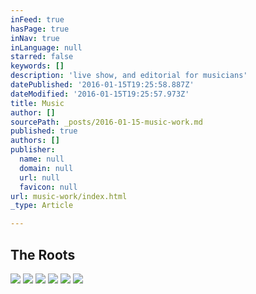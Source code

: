 ```yaml
---
inFeed: true
hasPage: true
inNav: true
inLanguage: null
starred: false
keywords: []
description: 'live show, and editorial for musicians'
datePublished: '2016-01-15T19:25:58.887Z'
dateModified: '2016-01-15T19:25:57.973Z'
title: Music
author: []
sourcePath: _posts/2016-01-15-music-work.md
published: true
authors: []
publisher:
  name: null
  domain: null
  url: null
  favicon: null
url: music-work/index.html
_type: Article

---
```

## The Roots
![](https://s3-us-west-2.amazonaws.com/the-grid-img/p/4093538741ede6fc3530af8bfdc9d75f0ae4dbb3.jpg)
![](https://s3-us-west-2.amazonaws.com/the-grid-img/p/652398e980777da5ff4886f53347f049db32a222.jpg)
![](https://the-grid-user-content.s3-us-west-2.amazonaws.com/efac7c25-e6d6-4fee-b5ba-fcdf5feee872.jpg)
![](https://the-grid-user-content.s3-us-west-2.amazonaws.com/34e36827-deb0-4ab9-aeea-966bfd4d9d85.jpg)
![](https://the-grid-user-content.s3-us-west-2.amazonaws.com/8aed4801-1a88-48e2-8bcd-04329972999f.jpg)
![](https://the-grid-user-content.s3-us-west-2.amazonaws.com/175df616-bab7-4abd-a33f-e0288023cadb.jpg)